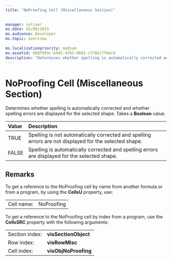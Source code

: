 ```yaml
---
title: "NoProofing Cell (Miscellaneous Section)"
 
 
manager: soliver
ms.date: 03/09/2015
ms.audience: Developer
ms.topic: overview
 
ms.localizationpriority: medium
ms.assetid: 668f993c-b4d1-4762-9801-c578b17fdafd
description: "Determines whether spelling is automatically corrected and whether spelling errors are displayed for the selected shape. Takes a Boolean value."
---
```


# NoProofing Cell (Miscellaneous Section)

Determines whether spelling is automatically corrected and whether spelling errors are displayed for the selected shape. Takes a **Boolean** value. 
  
|**Value**|**Description**|
|:-----|:-----|
|TRUE  <br/> |Spelling is not automatically corrected and spelling errors are not displayed for the selected shape.  <br/> |
|FALSE  <br/> |Spelling is automatically corrected and spelling errors are displayed for the selected shape.  <br/> |
   
## Remarks

To get a reference to the NoProofing cell by name from another formula or from a program, by using the **CellsU** property, use: 
  
|||
|:-----|:-----|
|Cell name:  <br/> |NoProofing  <br/> |
   
To get a reference to the NoProofing cell by index from a program, use the **CellsSRC** property with the following arguments: 
  
|||
|:-----|:-----|
|Section index:  <br/> |**visSectionObject** <br/> |
|Row index:  <br/> |**visRowMisc** <br/> |
|Cell index:  <br/> |**visObjNoProofing** <br/> |
   


